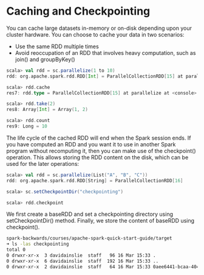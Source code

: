# Caching and Checkpointing

You can cache large datasets in-memory or on-disk depending upon your cluster hardware. You can choose to cache your data in two scenarios:

- Use the same RDD multiple times
- Avoid reoccupation of an RDD that involves heavy computation, such as join() and groupByKey()

```scala
scala> val rdd = sc.parallelize(1 to 10)
rdd: org.apache.spark.rdd.RDD[Int] = ParallelCollectionRDD[15] at parallelize at <console>:24

scala> rdd.cache
res7: rdd.type = ParallelCollectionRDD[15] at parallelize at <console>:24

scala> rdd.take(2)
res8: Array[Int] = Array(1, 2)

scala> rdd.count
res9: Long = 10
```

The life cycle of the cached RDD will end when the Spark session ends. If you have computed an RDD and you want it to use in another Spark program without recomputing it, then you can make use of the checkpoint() operation. This allows storing the RDD content on the disk, which can be used for the later operations:

```scala
scala> val rdd = sc.parallelize(List("A", "B", "C"))
rdd: org.apache.spark.rdd.RDD[String] = ParallelCollectionRDD[16]

scala> sc.setCheckpointDir("checkpointing")

scala> rdd.checkpoint
```

We first create a baseRDD and set a checkpointing directory using setCheckpointDir() method. Finally, we store the content of baseRDD using checkpoint().

```bash
spark-backwards/courses/apache-spark-quick-start-guide/target
➜ ls -las checkpointing
total 0
0 drwxr-xr-x  3 davidainslie  staff   96 16 Mar 15:33 .
0 drwxr-xr-x  6 davidainslie  staff  192 16 Mar 15:33 ..
0 drwxr-xr-x  2 davidainslie  staff   64 16 Mar 15:33 0aee6441-bcaa-4044-832a-6f06ee37f42a
```


